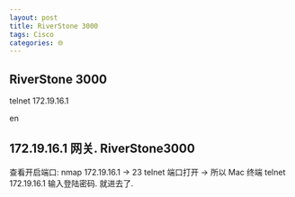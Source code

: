 ```yaml
---
layout: post
title: RiverStone 3000
tags: Cisco
categories: 🌐
---
```


## RiverStone 3000

telnet 172.19.16.1

en



## 172.19.16.1 网关. RiverStone3000 
查看开启端口: nmap 172.19.16.1 → 23 telnet 端口打开  → 所以 Mac 终端 telnet 172.19.16.1 输入登陆密码. 就进去了.




